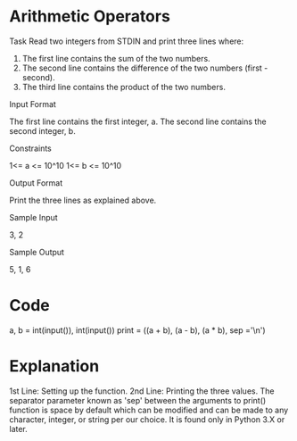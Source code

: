 # Arithmetic Operators 

Task
Read two integers from STDIN and print three lines where:

1. The first line contains the sum of the two numbers.
2. The second line contains the difference of the two numbers (first - second).
3. The third line contains the product of the two numbers.

Input Format

The first line contains the first integer, a. The second line contains the second integer, b.

Constraints

1<= a <= 10^10
1<= b <= 10^10

Output Format

Print the three lines as explained above.

Sample Input 

3, 2

Sample Output 

5, 1, 6

# Code 

  a, b = int(input()), int(input())
  print = ((a + b), (a - b), (a * b), sep ='\n')


# Explanation 

1st Line: Setting up the function. 
2nd Line: Printing the three values. The separator parameter known as 'sep' between the arguments to print() function is space by default
which can be modified and can be made to any character, integer, or string per our choice. It is found only in Python 3.X or later.
